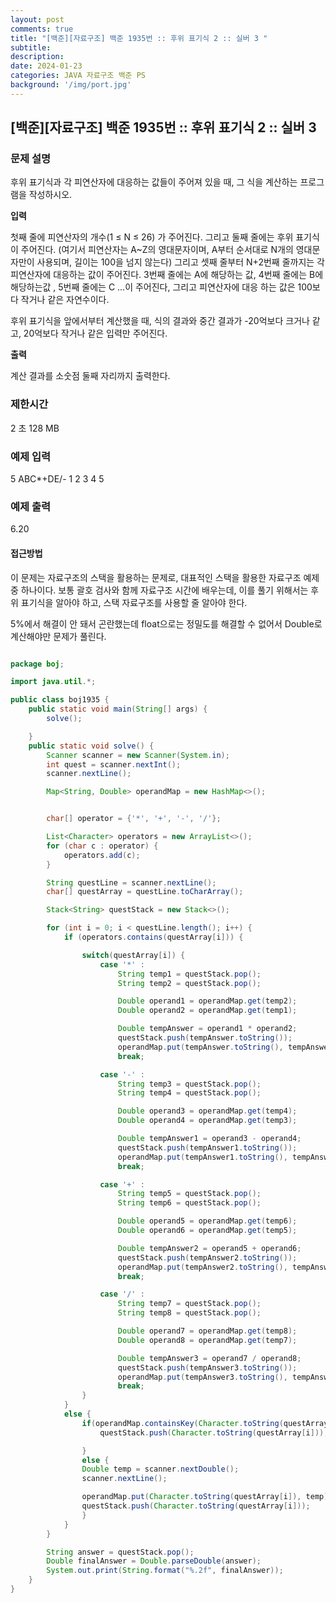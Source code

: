 ```yaml
---
layout: post
comments: true
title: "[백준][자료구조] 백준 1935번 :: 후위 표기식 2 :: 실버 3 "
subtitle: 
description: 
date: 2024-01-23
categories: JAVA 자료구조 백준 PS
background: '/img/port.jpg'
---
```


## [백준][자료구조] 백준 1935번 :: 후위 표기식 2 :: 실버 3 

### 문제 설명

후위 표기식과 각 피연산자에 대응하는 값들이 주어져 있을 때, 그 식을 계산하는 프로그램을 작성하시오.

**입력**

첫째 줄에 피연산자의 개수(1 ≤ N ≤ 26) 가 주어진다. 그리고 둘째 줄에는 후위 표기식이 주어진다. (여기서 피연산자는 A~Z의 영대문자이며, A부터 순서대로 N개의 영대문자만이 사용되며, 길이는 100을 넘지 않는다) 그리고 셋째 줄부터 N+2번째 줄까지는 각 피연산자에 대응하는 값이 주어진다. 3번째 줄에는 A에 해당하는 값, 4번째 줄에는 B에 해당하는값 , 5번째 줄에는 C ...이 주어진다, 그리고 피연산자에 대응 하는 값은 100보다 작거나 같은 자연수이다.

후위 표기식을 앞에서부터 계산했을 때, 식의 결과와 중간 결과가 -20억보다 크거나 같고, 20억보다 작거나 같은 입력만 주어진다.

**출력**

계산 결과를 소숫점 둘째 자리까지 출력한다.

### 제한시간

2 초	128 MB

### 예제 입력

5
ABC*+DE/-
1
2
3
4
5

### 예제 출력

6.20

#### 접근방법

이 문제는 자료구조의 스택을 활용하는 문제로, 대표적인 스택을 활용한 자료구조 예제 중 하나이다. 보통 괄호 검사와 함께 자료구조 시간에 배우는데, 이를 풀기 위해서는 후위 표기식을 알아야 하고, 스택 자료구조를 사용할 줄 알아야 한다. 

5%에서 해결이 안 돼서 곤란했는데 float으로는 정밀도를 해결할 수 없어서 Double로 계산해야만 문제가 풀린다. 


~~~ java

package boj;

import java.util.*;

public class boj1935 {
    public static void main(String[] args) {
        solve();

    }
    public static void solve() {
        Scanner scanner = new Scanner(System.in);
        int quest = scanner.nextInt();
        scanner.nextLine();

        Map<String, Double> operandMap = new HashMap<>();


        char[] operator = {'*', '+', '-', '/'};

        List<Character> operators = new ArrayList<>();
        for (char c : operator) {
            operators.add(c);
        }

        String questLine = scanner.nextLine();
        char[] questArray = questLine.toCharArray();

        Stack<String> questStack = new Stack<>();

        for (int i = 0; i < questLine.length(); i++) {
            if (operators.contains(questArray[i])) {

                switch(questArray[i]) {
                    case '*' :
                        String temp1 = questStack.pop();
                        String temp2 = questStack.pop();

                        Double operand1 = operandMap.get(temp2);
                        Double operand2 = operandMap.get(temp1);

                        Double tempAnswer = operand1 * operand2;
                        questStack.push(tempAnswer.toString());
                        operandMap.put(tempAnswer.toString(), tempAnswer);
                        break;

                    case '-' :
                        String temp3 = questStack.pop();
                        String temp4 = questStack.pop();

                        Double operand3 = operandMap.get(temp4);
                        Double operand4 = operandMap.get(temp3);

                        Double tempAnswer1 = operand3 - operand4;
                        questStack.push(tempAnswer1.toString());
                        operandMap.put(tempAnswer1.toString(), tempAnswer1);
                        break;

                    case '+' :
                        String temp5 = questStack.pop();
                        String temp6 = questStack.pop();

                        Double operand5 = operandMap.get(temp6);
                        Double operand6 = operandMap.get(temp5);

                        Double tempAnswer2 = operand5 + operand6;
                        questStack.push(tempAnswer2.toString());
                        operandMap.put(tempAnswer2.toString(), tempAnswer2);
                        break;

                    case '/' :
                        String temp7 = questStack.pop();
                        String temp8 = questStack.pop();

                        Double operand7 = operandMap.get(temp8);
                        Double operand8 = operandMap.get(temp7);

                        Double tempAnswer3 = operand7 / operand8;
                        questStack.push(tempAnswer3.toString());
                        operandMap.put(tempAnswer3.toString(), tempAnswer3);
                        break;
                }
            }
            else {
                if(operandMap.containsKey(Character.toString(questArray[i]))) {
                    questStack.push(Character.toString(questArray[i]));

                }
                else {
                Double temp = scanner.nextDouble();
                scanner.nextLine();

                operandMap.put(Character.toString(questArray[i]), temp);
                questStack.push(Character.toString(questArray[i]));
                }
            }
        }

        String answer = questStack.pop();
        Double finalAnswer = Double.parseDouble(answer);
        System.out.print(String.format("%.2f", finalAnswer));
    }
}

~~~